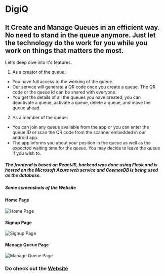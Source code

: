# DigiQ

## It Create and Manage Queues in an efficient way. No need to stand in the queue anymore. Just let the technology do the work for you while you work on things that matters the most. 

Let's deep dive into it's features.

1) As a creator of the queue:

- You have full access to the working of the queue.
- Our service will generate a QR code once you create a queue. The QR code or the queue id can be shared with everyone.
- You get the details of all the queues you have created; you can deactivate a queue, activate a queue, delete a queue, and move the queue ahead.

2) As a member of the queue:

- You can join any queue available from the app or you can enter the queue ID or scan the QR code from the scanner embedded in our android app.
- The app informs you about your position in the queue as well as the expected waiting time for the queue. You may decide to leave the queue if you wish to.

##### The frontend is based on ReactJS, backend was done using Flask and is hosted on the Microsoft Azure web service and CosmosDB is being used as the database.

##### Some screenshots of the Website

#### Home Page

![Home Page](https://github.com/shubhamjain1922/digiQ/tree/main/img/home.png)

#### Signup Page

![Signup Page](https://github.com/shubhamjain1922/digiQ/tree/main/img/signup.png)

#### Manage Queue Page

![Manage Queue Page](https://github.com/shubhamjain1922/digiQ/tree/main/img/managepage.png)

### Do check out the [Website](http://digique.herokuapp.com/)
